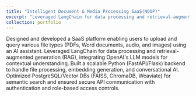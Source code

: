 ```yaml
---
title: "Intelligent Document & Media Processing SaaS(NOOP)"
excerpt: "Leveraged LangChain for data processing and retrieval-augmented generation (RAG), integrating OpenAI's LLM models for contextual understanding..<br/>"
collection: portfolio
---
```


Designed and developed a SaaS platform enabling users to upload and query various file types (PDFs, Word documents, audio, and images) using an AI assistant. Leveraged LangChain for data processing and retrieval-augmented generation (RAG), integrating OpenAI's LLM models for contextual understanding. Built a scalable Python (FastAPI/Flask) backend to handle file processing, embedding generation, and conversational AI. Optimized PostgreSQL/Vector DBs (FAISS, ChromaDB, Weaviate) for semantic search and ensured secure API communication with authentication and role-based access controls.
